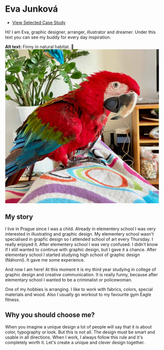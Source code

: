 # Eva Junková

- [View Selected Case Study](case-study.md)

Hi! I am Eva, graphic designer, arranger, illustrator and dreamer. Under this text you can see my buddy for every day inspiration.

**Alt text:** Finny in natural habitat. 🦜
![image](finny.jpg)


## My story

I live in Prague since I was a child. Already in elementery school I was very interested in illustrating and graphic design. My elementery school wasn't specialised in grapfic design so I attended school of art every Thursday. I really enjoyed it. After elementery school I was very confused. I didn't know if I still wanted to continue with graphic design, but I gave it a chance. After elementary school I started studying high school of graphic design (Náhorní). It gave me some experience.

And now I am here! At this moment it is my third year studying in college of graphic design and creative communication. It is really funny, because after elementary school I wanted to be a criminalist or policewoman. 

One of my hobbies is arranging. I like to work with fabrics, colors, special materials and wood. Also I usually go workout to my favourite gym Eagle fitness. 

## Why you should choose me?

When you imagine a unique design a lot of people will say that it is about color, typography or look. But this is not all. The design must be smart and usable in all directions. When I work, I always follow this rule and it's completely worth it. Let's create a unique and clever design together. 

